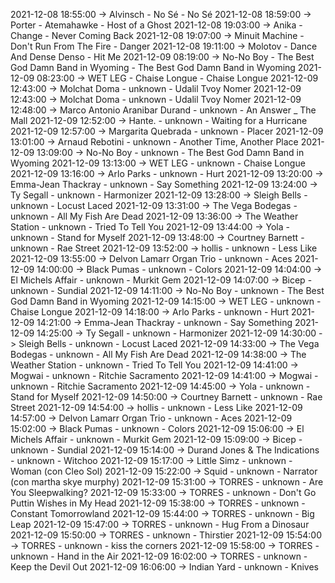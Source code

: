 2021-12-08 18:55:00 -> Alvinsch - No Sé - No Sé
2021-12-08 18:59:00 -> Porter - Atemahawke - Host of a Ghost
2021-12-08 19:03:00 -> Anika - Change - Never Coming Back
2021-12-08 19:07:00 -> Minuit Machine - Don't Run From The Fire - Danger
2021-12-08 19:11:00 -> Molotov - Dance And Dense Denso - Hit Me
2021-12-09 08:19:00 -> No-No Boy - The Best God Damn Band in Wyoming - The Best God Damn Band in Wyoming
2021-12-09 08:23:00 -> WET LEG - Chaise Longue - Chaise Longue
2021-12-09 12:43:00 -> Molchat Doma - unknown - Udalil Tvoy Nomer
2021-12-09 12:43:00 -> Molchat Doma - unknown - Udalil Tvoy Nomer
2021-12-09 12:48:00 -> Marco Antonio Aranibar Durand - unknown - An Answer _ The Mall
2021-12-09 12:52:00 -> Hante. - unknown - Waiting for a Hurricane
2021-12-09 12:57:00 -> Margarita Quebrada - unknown - Placer
2021-12-09 13:01:00 -> Arnaud Rebotini - unknown - Another Time, Another Place
2021-12-09 13:09:00 -> No-No Boy - unknown - The Best God Damn Band in Wyoming
2021-12-09 13:13:00 -> WET LEG - unknown - Chaise Longue
2021-12-09 13:16:00 -> Arlo Parks - unknown - Hurt
2021-12-09 13:20:00 -> Emma-Jean Thackray - unknown - Say Something
2021-12-09 13:24:00 -> Ty Segall - unknown - Harmonizer
2021-12-09 13:28:00 -> Sleigh Bells - unknown - Locust Laced
2021-12-09 13:31:00 -> The Vega Bodegas - unknown - All My Fish Are Dead
2021-12-09 13:36:00 -> The Weather Station - unknown - Tried To Tell You
2021-12-09 13:44:00 -> Yola - unknown - Stand for Myself
2021-12-09 13:48:00 -> Courtney Barnett - unknown - Rae Street
2021-12-09 13:52:00 -> hollis - unknown - Less Like
2021-12-09 13:55:00 -> Delvon Lamarr Organ Trio - unknown - Aces
2021-12-09 14:00:00 -> Black Pumas - unknown - Colors
2021-12-09 14:04:00 -> El Michels Affair - unknown - Murkit Gem
2021-12-09 14:07:00 -> Bicep - unknown - Sundial
2021-12-09 14:11:00 -> No-No Boy - unknown - The Best God Damn Band in Wyoming
2021-12-09 14:15:00 -> WET LEG - unknown - Chaise Longue
2021-12-09 14:18:00 -> Arlo Parks - unknown - Hurt
2021-12-09 14:21:00 -> Emma-Jean Thackray - unknown - Say Something
2021-12-09 14:25:00 -> Ty Segall - unknown - Harmonizer
2021-12-09 14:30:00 -> Sleigh Bells - unknown - Locust Laced
2021-12-09 14:33:00 -> The Vega Bodegas - unknown - All My Fish Are Dead
2021-12-09 14:38:00 -> The Weather Station - unknown - Tried To Tell You
2021-12-09 14:41:00 -> Mogwai - unknown - Ritchie Sacramento
2021-12-09 14:41:00 -> Mogwai - unknown - Ritchie Sacramento
2021-12-09 14:45:00 -> Yola - unknown - Stand for Myself
2021-12-09 14:50:00 -> Courtney Barnett - unknown - Rae Street
2021-12-09 14:54:00 -> hollis - unknown - Less Like
2021-12-09 14:57:00 -> Delvon Lamarr Organ Trio - unknown - Aces
2021-12-09 15:02:00 -> Black Pumas - unknown - Colors
2021-12-09 15:06:00 -> El Michels Affair - unknown - Murkit Gem
2021-12-09 15:09:00 -> Bicep - unknown - Sundial
2021-12-09 15:14:00 -> Durand Jones & The Indications - unknown - Witchoo
2021-12-09 15:17:00 -> Little Simz - unknown - Woman (con Cleo Sol)
2021-12-09 15:22:00 -> Squid - unknown - Narrator (con martha skye murphy)
2021-12-09 15:31:00 -> TORRES - unknown - Are You Sleepwalking?
2021-12-09 15:33:00 -> TORRES - unknown - Don't Go Puttin Wishes in My Head
2021-12-09 15:38:00 -> TORRES - unknown - Constant Tomorrowland
2021-12-09 15:44:00 -> TORRES - unknown - Big Leap
2021-12-09 15:47:00 -> TORRES - unknown - Hug From a Dinosaur
2021-12-09 15:50:00 -> TORRES - unknown - Thirstier
2021-12-09 15:54:00 -> TORRES - unknown - kiss the corners
2021-12-09 15:58:00 -> TORRES - unknown - Hand in the Air
2021-12-09 16:02:00 -> TORRES - unknown - Keep the Devil Out
2021-12-09 16:06:00 -> Indian Yard - unknown - Knives
